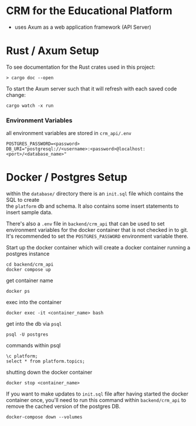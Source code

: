 # CRM for the Educational Platform 

* uses Axum as a web application framework (API Server)



# Rust / Axum Setup

To see documentation for the Rust crates used in this project: 
```
> cargo doc --open
```

To start the Axum server such that it will refresh with each saved code change:
```
cargo watch -x run
```


### Environment Variables 

all environment variables are stored in `crm_api/.env`

```
POSTGRES_PASSWORD=<password>
DB_URI="postgresql://<username>:<password>@localhost:<port>/<database_name>"
```

# Docker / Postgres Setup

within the `database/` directory there is an `init.sql` file which contains the SQL to create  
the `platform` db and schema. It also contains some insert statements to insert sample data.

There's also a `.env` file in `backend/crm_api` that can be used to set environment variables for the docker container that is not checked in to git. It's recommended to set the `POSTGRES_PASSWORD` environment variable there.

Start up the docker container which will create a docker container running a postgres instance
```
cd backend/crm_api
docker compose up
```
get container name
```
docker ps
```
exec into the container 
```
docker exec -it <container_name> bash
```
get into the db via `psql`
```
psql -U postgres
```
commands within psql
```
\c platform;
select * from platform.topics;
```
shutting down the docker container 
```
docker stop <container_name>
```


If you want to make updates to `init.sql` file after having started the docker container once,
you'll need to run this command within `backend/crm_api` to remove the cached version of the 
postgres DB. 
```
docker-compose down --volumes
```

